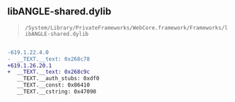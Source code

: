 ## libANGLE-shared.dylib

> `/System/Library/PrivateFrameworks/WebCore.framework/Frameworks/libANGLE-shared.dylib`

```diff

-619.1.22.4.0
-  __TEXT.__text: 0x268c78
+619.1.26.20.1
+  __TEXT.__text: 0x268c9c
   __TEXT.__auth_stubs: 0xdf0
   __TEXT.__const: 0x86410
   __TEXT.__cstring: 0x47090

```
